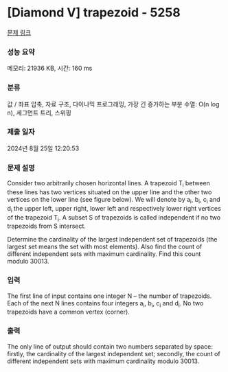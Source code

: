 # [Diamond V] trapezoid - 5258 

[문제 링크](https://www.acmicpc.net/problem/5258) 

### 성능 요약

메모리: 21936 KB, 시간: 160 ms

### 분류

값 / 좌표 압축, 자료 구조, 다이나믹 프로그래밍, 가장 긴 증가하는 부분 수열: O(n log n), 세그먼트 트리, 스위핑

### 제출 일자

2024년 8월 25일 12:20:53

### 문제 설명

<p>Consider two arbitrarily chosen horizontal lines. A trapezoid T<sub>i</sub> between these lines has two vertices situated on the upper line and the other two vertices on the lower line (see figure below). We will denote by a<sub>i</sub>, b<sub>i</sub>, c<sub>i</sub> and d<sub>i</sub> the upper left, upper right, lower left and respectively lower right vertices of the trapezoid T<sub>i</sub>. A subset S of trapezoids is called independent if no two trapezoids from S intersect.</p>

<p>Determine the cardinality of the largest independent set of trapezoids (the largest set means the set with most elements). Also find the count of different independent sets with maximum cardinality. Find this count modulo 30013.</p>

### 입력 

 <p>The first line of input contains one integer N – the number of trapezoids. Each of the next N lines contains four integers a<sub>i</sub>, b<sub>i</sub>, c<sub>i</sub> and d<sub>i</sub>. No two trapezoids have a common vertex (corner).</p>

### 출력 

 <p>The only line of output should contain two numbers separated by space: firstly, the cardinality of the largest independent set; secondly, the count of different independent sets with maximum cardinality modulo 30013.</p>

